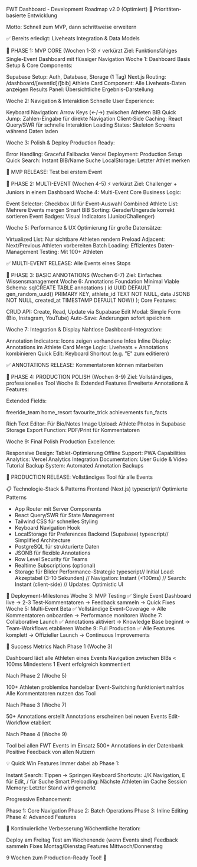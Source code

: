 FWT Dashboard - Development Roadmap v2.0 (Optimiert)
🎯 Prioritäten-basierte Entwicklung

Motto: Schnell zum MVP, dann schrittweise erweitern

✅ Bereits erledigt: Liveheats Integration & Data Models

🥇 PHASE 1: MVP CORE (Wochen 1-3) ⚡ verkürzt
Ziel: Funktionsfähiges Single-Event Dashboard mit flüssiger Navigation
Woche 1: Dashboard Basis
Setup & Core Components:

 Supabase Setup: Auth, Database, Storage (1 Tag)
 Next.js Routing: /dashboard/[eventId]/[bib]
 Athlete Card Component: Alle Liveheats-Daten anzeigen
 Results Panel: Übersichtliche Ergebnis-Darstellung

Woche 2: Navigation & Interaktion
Schnelle User Experience:

 Keyboard Navigation: Arrow Keys (←/→) zwischen Athleten
 BIB Quick Jump: Zahlen-Eingabe für direkte Navigation
 Client-Side Caching: React Query/SWR für schnelle Interaktion
 Loading States: Skeleton Screens während Daten laden

Woche 3: Polish & Deploy
Production Ready:

 Error Handling: Graceful Fallbacks
 Vercel Deployment: Production Setup
 Quick Search: Instant BIB/Name Suche
 LocalStorage: Letzter Athlet merken

🚀 MVP RELEASE: Test bei erstem Event

🥈 PHASE 2: MULTI-EVENT (Wochen 4-5) ⚡ verkürzt
Ziel: Challenger + Juniors in einem Dashboard
Woche 4: Multi-Event Core
Business Logic:

 Event Selector: Checkbox UI für Event-Auswahl
 Combined Athlete List: Mehrere Events mergen
 Smart BIB Sorting: Gerade/Ungerade korrekt sortieren
 Event Badges: Visual Indicators (Junior/Challenger)

Woche 5: Performance & UX
Optimierung für große Datensätze:

 Virtualized List: Nur sichtbare Athleten rendern
 Preload Adjacent: Next/Previous Athleten vorbereiten
 Batch Loading: Effizientes Daten-Management
 Testing: Mit 100+ Athleten

✅ MULTI-EVENT RELEASE: Alle Events eines Stops

🥉 PHASE 3: BASIC ANNOTATIONS (Wochen 6-7)
Ziel: Einfaches Wissensmanagement
Woche 6: Annotations Foundation
Minimal Viable Schema:
sqlCREATE TABLE annotations (
  id UUID DEFAULT gen_random_uuid() PRIMARY KEY,
  athlete_id TEXT NOT NULL,
  data JSONB NOT NULL,
  created_at TIMESTAMP DEFAULT NOW()
);
Core Features:

 CRUD API: Create, Read, Update via Supabase
 Edit Modal: Simple Form (Bio, Instagram, YouTube)
 Auto-Save: Änderungen sofort speichern

Woche 7: Integration & Display
Nahtlose Dashboard-Integration:

 Annotation Indicators: Icons zeigen vorhandene Infos
 Inline Display: Annotations im Athlete Card
 Merge Logic: Liveheats + Annotations kombinieren
 Quick Edit: Keyboard Shortcut (e.g. "E" zum editieren)

✅ ANNOTATIONS RELEASE: Kommentatoren können mitarbeiten

🏅 PHASE 4: PRODUCTION POLISH (Wochen 8-9)
Ziel: Vollständiges, professionelles Tool
Woche 8: Extended Features
Erweiterte Annotations & Features:

 Extended Fields:

freeride_team
home_resort
favourite_trick
achievements
fun_facts


 Rich Text Editor: Für Bio/Notes
 Image Upload: Athlete Photos in Supabase Storage
 Export Function: PDF/Print für Kommentatoren

Woche 9: Final Polish
Production Excellence:

 Responsive Design: Tablet-Optimierung
 Offline Support: PWA Capabilities
 Analytics: Vercel Analytics Integration
 Documentation: User Guide & Video Tutorial
 Backup System: Automated Annotation Backups

🎉 PRODUCTION RELEASE: Vollständiges Tool für alle Events

📋 Technologie-Stack & Patterns
Frontend (Next.js)
typescript// Optimierte Patterns
- App Router mit Server Components
- React Query/SWR für State Management
- Tailwind CSS für schnelles Styling
- Keyboard Navigation Hook
- LocalStorage für Preferences
Backend (Supabase)
typescript// Simplified Architecture
- PostgreSQL für strukturierte Daten
- JSONB für flexible Annotations
- Row Level Security für Teams
- Realtime Subscriptions (optional)
- Storage für Bilder
Performance-Strategie
typescript// Initial Load: Akzeptabel (3-10 Sekunden)
// Navigation: Instant (<100ms)
// Search: Instant (client-side)
// Updates: Optimistic UI

🚦 Deployment-Milestones
Woche 3: MVP Testing
✅ Single Event Dashboard live
→ 2-3 Test-Kommentatoren
→ Feedback sammeln
→ Quick Fixes
Woche 5: Multi-Event Beta
✅ Vollständige Event-Coverage
→ Alle Kommentatoren onboarden
→ Performance monitoren
Woche 7: Collaborative Launch
✅ Annotations aktiviert
→ Knowledge Base beginnt
→ Team-Workflows etablieren
Woche 9: Full Production
✅ Alle Features komplett
→ Offizieller Launch
→ Continuous Improvements

🎯 Success Metrics
Nach Phase 1 (Woche 3)

 Dashboard lädt alle Athleten eines Events
 Navigation zwischen BIBs < 100ms
 Mindestens 1 Event erfolgreich kommentiert

Nach Phase 2 (Woche 5)

 100+ Athleten problemlos handelbar
 Event-Switching funktioniert nahtlos
 Alle Kommentatoren nutzen das Tool

Nach Phase 3 (Woche 7)

 50+ Annotations erstellt
 Annotations erscheinen bei neuen Events
 Edit-Workflow etabliert

Nach Phase 4 (Woche 9)

 Tool bei allen FWT Events im Einsatz
 500+ Annotations in der Datenbank
 Positive Feedback von allen Nutzern


💡 Quick Win Features
Immer dabei ab Phase 1:

Instant Search: Tippen → Springen
Keyboard Shortcuts: J/K Navigation, E für Edit, / für Suche
Smart Preloading: Nächste Athleten im Cache
Session Memory: Letzter Stand wird gemerkt

Progressive Enhancement:

Phase 1: Core Navigation
Phase 2: Batch Operations
Phase 3: Inline Editing
Phase 4: Advanced Features


🔄 Kontinuierliche Verbesserung
Wöchentliche Iteration:

Deploy am Freitag
Test am Wochenende (wenn Events sind)
Feedback sammeln
Fixes Montag/Dienstag
Features Mittwoch/Donnerstag


9 Wochen zum Production-Ready Tool! 🚀